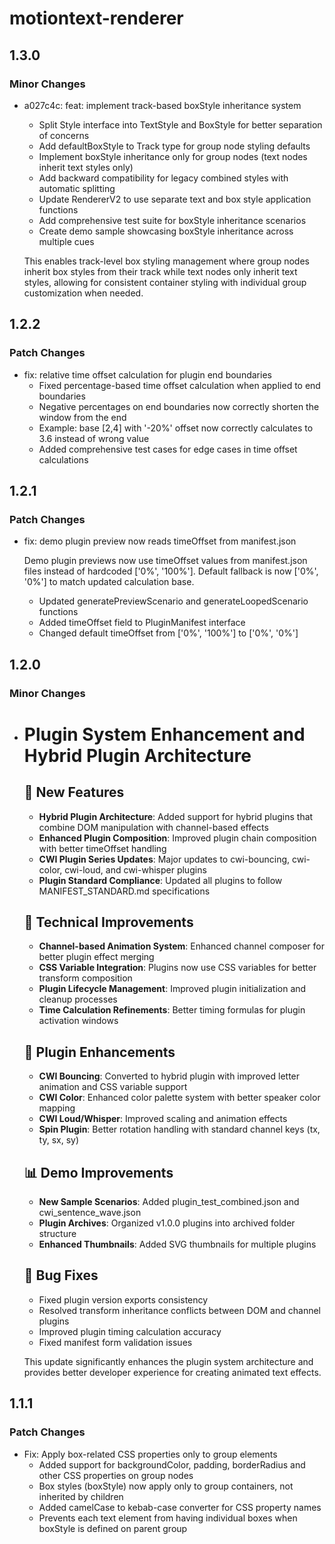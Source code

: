 # motiontext-renderer

## 1.3.0

### Minor Changes

- a027c4c: feat: implement track-based boxStyle inheritance system
  - Split Style interface into TextStyle and BoxStyle for better separation of concerns
  - Add defaultBoxStyle to Track type for group node styling defaults
  - Implement boxStyle inheritance only for group nodes (text nodes inherit text styles only)
  - Add backward compatibility for legacy combined styles with automatic splitting
  - Update RendererV2 to use separate text and box style application functions
  - Add comprehensive test suite for boxStyle inheritance scenarios
  - Create demo sample showcasing boxStyle inheritance across multiple cues

  This enables track-level box styling management where group nodes inherit box styles from their track while text nodes only inherit text styles, allowing for consistent container styling with individual group customization when needed.

## 1.2.2

### Patch Changes

- fix: relative time offset calculation for plugin end boundaries
  - Fixed percentage-based time offset calculation when applied to end boundaries
  - Negative percentages on end boundaries now correctly shorten the window from the end
  - Example: base [2,4] with '-20%' offset now correctly calculates to 3.6 instead of wrong value
  - Added comprehensive test cases for edge cases in time offset calculations

## 1.2.1

### Patch Changes

- fix: demo plugin preview now reads timeOffset from manifest.json

  Demo plugin previews now use timeOffset values from manifest.json files instead of hardcoded ['0%', '100%']. Default fallback is now ['0%', '0%'] to match updated calculation base.
  - Updated generatePreviewScenario and generateLoopedScenario functions
  - Added timeOffset field to PluginManifest interface
  - Changed default timeOffset from ['0%', '100%'] to ['0%', '0%']

## 1.2.0

### Minor Changes

- # Plugin System Enhancement and Hybrid Plugin Architecture

  ## 🚀 New Features
  - **Hybrid Plugin Architecture**: Added support for hybrid plugins that combine DOM manipulation with channel-based effects
  - **Enhanced Plugin Composition**: Improved plugin chain composition with better timeOffset handling
  - **CWI Plugin Series Updates**: Major updates to cwi-bouncing, cwi-color, cwi-loud, and cwi-whisper plugins
  - **Plugin Standard Compliance**: Updated all plugins to follow MANIFEST_STANDARD.md specifications

  ## 🔧 Technical Improvements
  - **Channel-based Animation System**: Enhanced channel composer for better plugin effect merging
  - **CSS Variable Integration**: Plugins now use CSS variables for better transform composition
  - **Plugin Lifecycle Management**: Improved plugin initialization and cleanup processes
  - **Time Calculation Refinements**: Better timing formulas for plugin activation windows

  ## 🎨 Plugin Enhancements
  - **CWI Bouncing**: Converted to hybrid plugin with improved letter animation and CSS variable support
  - **CWI Color**: Enhanced color palette system with better speaker color mapping
  - **CWI Loud/Whisper**: Improved scaling and animation effects
  - **Spin Plugin**: Better rotation handling with standard channel keys (tx, ty, sx, sy)

  ## 📊 Demo Improvements
  - **New Sample Scenarios**: Added plugin_test_combined.json and cwi_sentence_wave.json
  - **Plugin Archives**: Organized v1.0.0 plugins into archived folder structure
  - **Enhanced Thumbnails**: Added SVG thumbnails for multiple plugins

  ## 🐛 Bug Fixes
  - Fixed plugin version exports consistency
  - Resolved transform inheritance conflicts between DOM and channel plugins
  - Improved plugin timing calculation accuracy
  - Fixed manifest form validation issues

  This update significantly enhances the plugin system architecture and provides better developer experience for creating animated text effects.

## 1.1.1

### Patch Changes

- Fix: Apply box-related CSS properties only to group elements
  - Added support for backgroundColor, padding, borderRadius and other CSS properties on group nodes
  - Box styles (boxStyle) now apply only to group containers, not inherited by children
  - Added camelCase to kebab-case converter for CSS property names
  - Prevents each text element from having individual boxes when boxStyle is defined on parent group

